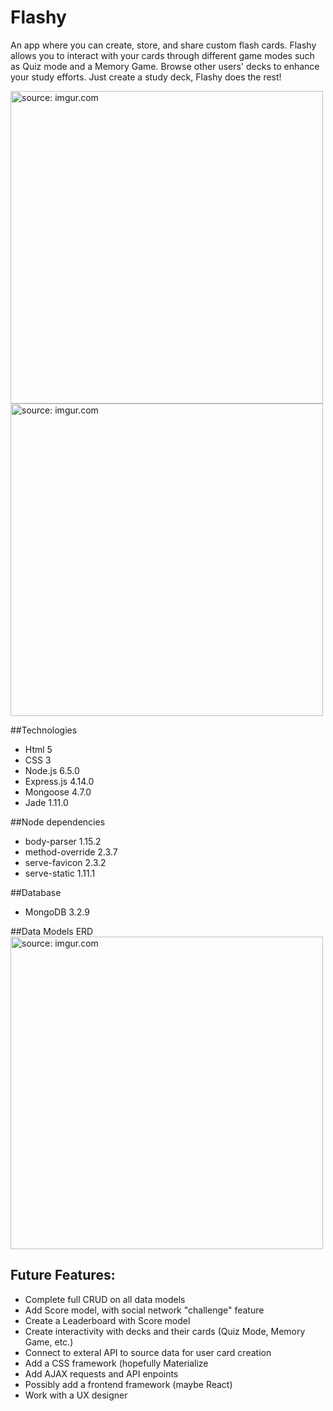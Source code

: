 # Flashy
An app where you can create, store, and share custom flash cards. Flashy allows you to interact with your cards through different game modes such as Quiz mode and a Memory Game. Browse other users' decks to enhance your study efforts. Just create a study deck, Flashy does the rest!

<img src="http://i.imgur.com/in9r86P.png" title="source: imgur.com" height='500'/>

<img src="http://i.imgur.com/HJGQIcp.png" title="source: imgur.com" height='500'/>

##Technologies
- Html 5 <br>
- CSS 3 <br>
- Node.js 6.5.0 <br>
- Express.js 4.14.0 <br>
- Mongoose 4.7.0 <br>
- Jade 1.11.0 <br>

##Node dependencies
- body-parser 1.15.2 <br>
- method-override 2.3.7 <br>
- serve-favicon 2.3.2 <br>
- serve-static 1.11.1 <br>

##Database <br>
- MongoDB 3.2.9 <br>

##Data Models ERD
<img src="http://i.imgur.com/sk3GB8Q.png" title="source: imgur.com" height='500'/>

## Future Features:
* Complete full CRUD on all data models <br>
* Add Score model, with social network "challenge" feature <br>
* Create a Leaderboard with Score model <br>
* Create interactivity with decks and their cards (Quiz Mode, Memory Game, etc.) <br>
* Connect to exteral API to source data for user card creation <br>
* Add a CSS framework (hopefully Materialize<br>
* Add AJAX requests and API enpoints
* Possibly add a frontend framework (maybe React)<br>
* Work with a UX designer
